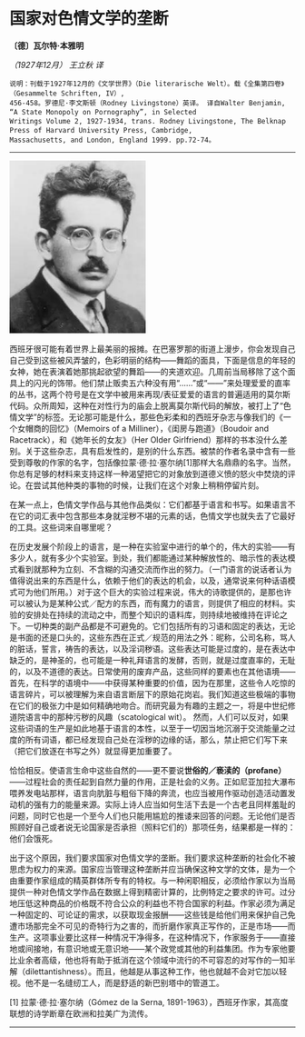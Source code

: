 # 国家对色情文学的垄断

**〔德〕瓦尔特·本雅明**

_（1927年12月） 王立秋 译_

    说明：刊载于1927年12月的《文学世界》（Die literarische Welt）。载《全集第四卷》（Gesammelte Schriften, IV）,
    456-458。罗德尼·李文斯顿（Rodney Livingstone）英译。 译自Walter Benjamin, “A State Monopoly on Pornography”, in Selected
    Writings Volume 2, 1927-1934, trans. Rodney Livingstone, The Belknap Press of Harvard University Press, Cambridge,
    Massachusetts, and London, England 1999. pp.72-74。

---

<img src="../img/walter-benjamin.jpg" alt="default"/>

西班牙很可能有着世界上最美丽的报摊。在巴塞罗那的街道上漫步，你会发现自己自己受到这些被风弄皱的，色彩明丽的结构——舞蹈的面具，下面是信息的年轻的女神，她在表演着她那挑起欲望的舞蹈——的夹道欢迎。几周前当局移除了这个面具上的闪光的饰带。他们禁止贩卖五六种没有用“……”或“——”来处理爱爱的直率的丛书，这两个符号是在文学中被用来再现/表征爱爱的语言的普遍适用的莫尔斯代码。众所周知，这种在对性行为的庙会上脱离莫尔斯代码的解放，被打上了“色情文学”的标签。无论那可能是什么，那些色彩柔和的西班牙杂志与像我们的《一个女帽商的回忆》（Memoirs of a Milliner），《闺房与跑道》（Boudoir and Racetrack），和《她年长的女友》（Her Older Girlfriend）那样的书本没什么差别。关于这些杂志，具有启发性的，是别的什么东西。被禁的作者名录中含有一些受到尊敬的作家的名字，包括像拉蒙·德·拉·塞尔纳[1]那样大名鼎鼎的名字。当然，你总有足够的材料来支持这样一种渴望把它的对象放到道德义愤的怒火中焚烧的评论。在尝试其他种类的事物的时候，让我们在这个对象上稍稍停留片刻。

在某一点上，色情文学作品与其他作品类似：它们都基于语言和书写。如果语言不在它的词汇表中包含那些本身就淫秽不堪的元素的话，色情文学也就失去了它最好的工具。这些词来自哪里呢？

在历史发展个阶段上的语言，是一种在实验室中进行的单个的，伟大的实验——有多少人，就有多少个实验室。到处，我们都能通过某种解放性的、暗示性的表达模式看到就那种为立刻、不含糊的沟通交流而作出的努力。（一门语言的说话者认为值得说出来的东西是什么，依赖于他们的表达的机会，以及，通常说来何种话语模式可为他们所用。）对于这个巨大的实验过程来说，伟大的诗歌提供的，是那也许可以被认为是某种公式／配方的东西，而有魔力的语言，则提供了相应的材料。实验的安排处在持续的流动之中，而整个知识的语料库，则持续地被维持在评论之下。一切种类的副产品都是不可避免的。它们包括所有的习语和固定的表达，无论是书面的还是口头的，这些东西在正式／规范的用法之外：昵称，公司名称，骂人的脏话，誓言，祷告的表达，以及淫词秽语。这些表达可能是过度的，是在表达中缺乏的，是神圣的，也可能是一种礼拜语言的发酵，否则，就是过度直率的，无耻的，以及不道德的表达。日常使用的废弃产品，这些同样的要素也在其他语境——首先，在科学的语境中——中获得某种重要的价值，因为在那里，这些令人吃惊的语言碎片，可以被理解为来自语言断层下的原始花岗岩。我们知道这些极端的事物在它们的极张力中是如何精确地吻合。而研究最为有趣的主题之一，将是中世纪修道院语言中的那种污秽的风趣（scatological wit）。 然而，人们可以反对，如果这些词语的生产是如此地基于语言的本性，以至于一切因当地沉溺于交流能量之过度的所有词语，都已经发现自己处在淫秽的边缘的话，那么，禁止把它们写下来（把它们放逐在书写之外）就显得更加重要了。

恰恰相反。使语言生命中这些自然的——更不要说**世俗的／亵渎的（profane）**——过程社会的责任起到自然力量的作用，正是社会的义务。正如尼亚加拉大瀑布喂养发电站那样，语言向肮脏与粗俗下降的奔流，也应当被用作驱动创造活动置发动机的强有力的能量来源。实际上诗人应当如何生活下去是一个古老且同样羞耻的问题，同时它也是一个至今人们也只能用尴尬的推诿来回答的问题。无论他们是否照顾好自己或者说无论国家是否承担（照料它们的）那项任务，结果都是一样的：他们会饿死。

出于这个原因，我们要求国家对色情文学的垄断。我们要求这种垄断的社会化不被思虑为权力的来源。国家应当管理这种垄断并应当确保这种文学的文体，是为一个由重要作家组成的精英群体所专有的特权。与一种闲职相反，必须给作家以为当局提供一种对色情文学作品在数据上得到精密计算的，比例特定之要求的许可。过分地压低这种商品的价格既不符合公众的利益也不符合国家的利益。作家必须为满足一种固定的、可论证的需求，以获取现金报酬——这些钱是给他们用来保护自己免遭市场那完全不可见的奇特行为之害的，而折磨作家真正写作的，正是市场——而生产。这项事业要比这样一种情况干净得多，在这种情况下，作家服务于——直接地或间接地，有意识地或无意识地——某个政党或其他的利益集团。作为专家他要比业余者高级，他也将有助于抵消在这个领域中流行的不可容忍的对写作的一知半解（dilettantishness）。而且，他越是从事这种工作，他也就越不会对它加以轻视。他不是一名缝纫工人，而是舒适的新巴别塔中的管道工。

[1] 拉蒙·德·拉·塞尔纳（Gómez de la Serna, 1891-1963），西班牙作家，其高度联想的诗学断章在欧洲和拉美广为流传。

---